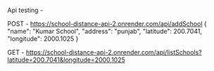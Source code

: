 Api testing - 

POST - https://school-distance-api-2.onrender.com/api/addSchool 
{
  "name": "Kumar School",
  "address": "punjab",
  "latitude": 200.7041,
  "longitude": 2000.1025
}

GET - https://school-distance-api-2.onrender.com/api/listSchools?latitude=200.7041&longitude=2000.1025
